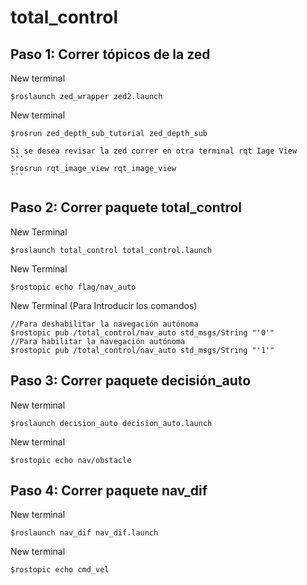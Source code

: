 # total_control

## Paso 1: Correr tópicos de la zed
New terminal
```
$roslaunch zed_wrapper zed2.launch
```
New terminal
```
$rosrun zed_depth_sub_tutorial zed_depth_sub
```
    Si se desea revisar la zed correr en otra terminal rqt Iage View
    ```
    $rosrun rqt_image_view rqt_image_view
    ``` 
## Paso 2: Correr paquete total_control
New Terminal
```
$roslaunch total_control total_control.launch
```
New Terminal
```
$rostopic echo flag/nav_auto
```
New Terminal (Para Introducir los comandos)
```
//Para deshabilitar la navegación autónoma
$rostopic pub /total_control/nav_auto std_msgs/String "'0'"
//Para habilitar la navegación autónoma
$rostopic pub /total_control/nav_auto std_msgs/String "'1'"
```
## Paso 3: Correr paquete decisión_auto
New terminal
```
$roslaunch decision_auto decision_auto.launch
```
New terminal
```
$rostopic echo nav/obstacle
```
## Paso 4: Correr paquete nav_dif
New terminal
```
$roslaunch nav_dif nav_dif.launch
```
New terminal
```
$rostopic echo cmd_vel
```
